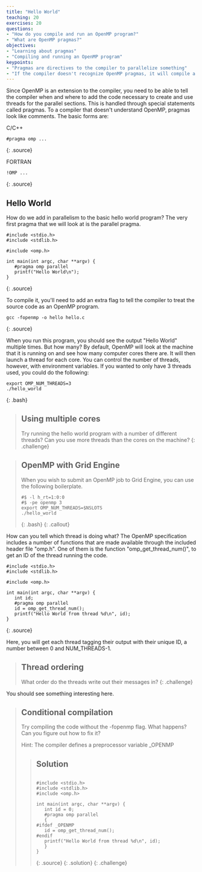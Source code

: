 ```yaml
---
title: "Hello World"
teaching: 20
exercises: 20
questions:
- "How do you compile and run an OpenMP program?"
- "What are OpenMP pragmas?"
objectives:
- "Learning about pragmas"
- "Compiling and running an OpenMP program"
keypoints:
- "Pragmas are directives to the compiler to parallelize something"
- "If the compiler doesn't recognize OpenMP pragmas, it will compile a single-threaded program"
---
```


Since OpenMP is an extension to the compiler, you need to be able to tell the compiler when and where to add the code necessary to create and use threads for the parallel sections. This is handled through special statements called pragmas. To a compiler that doesn't understand OpenMP, pragmas look like comments. The basic forms are:

C/C++
~~~
#pragma omp ...
~~~
{: .source}

FORTRAN
~~~
!OMP ...
~~~
{: .source}

## Hello World

How do we add in parallelism to the basic hello world program? The very first pragma that we will look at is the parallel pragma.

~~~
#include <stdio.h>
#include <stdlib.h>

#include <omp.h>

int main(int argc, char **argv) {
   #pragma omp parallel
   printf("Hello World\n");
}
~~~
{: .source}

To compile it, you'll need to add an extra flag to tell the compiler to treat the source code as an OpenMP program.

~~~
gcc -fopenmp -o hello hello.c
~~~
{: .source}

When you run this program, you should see the output "Hello World" multiple times. But how many? By default, OpenMP will look at the machine that it is running on and see how many computer cores there are. It will then launch a thread for each core. You can control the number of threads, however, with environment variables. If you wanted to only have 3 threads used, you could do the following:

~~~
export OMP_NUM_THREADS=3
./hello_world
~~~
{: .bash}

> ## Using multiple cores
> Try running the hello world program with a number of different threads? Can you use more threads than the cores on the machine?
{: .challenge}

> ## OpenMP with Grid Engine
> When you wish to submit an OpenMP job to Grid Engine, you can use the following boilerplate.
> ~~~
> #$ -l h_rt=1:0:0
> #$ -pe openmp 3
> export OMP_NUM_THREADS=$NSLOTS
> ./hello_world
> ~~~
> {: .bash}
{: .callout}

How can you tell which thread is doing what? The OpenMP specification includes a number of functions that are made available through the included header file "omp.h". One of them is the function "omp_get_thread_num()", to get an ID of the thread running the code.

~~~
#include <stdio.h>
#include <stdlib.h>

#include <omp.h>

int main(int argc, char **argv) {
   int id;
   #pragma omp parallel
   id = omp_get_thread_num();
   printf("Hello World from thread %d\n", id);
}
~~~
{: .source}

Here, you will get each thread tagging their output with their unique ID, a number between 0 and NUM_THREADS-1.

> ## Thread ordering
> What order do the threads write out their messages in?
{: .challenge}

You should see something interesting here.

> ## Conditional compilation
> Try compiling the code without the -fopenmp flag. What happens? Can you figure out how to fix it?
>
> Hint: The compiler defines a preprocessor variable \_OPENMP
> > ## Solution
> > ~~~
> >
> > #include <stdio.h>
> > #include <stdlib.h>
> > #include <omp.h>
> > 
> > int main(int argc, char **argv) {
> >    int id = 0;
> >    #pragma omp parallel
> >    {
> > #ifdef _OPENMP
> >    id = omp_get_thread_num();
> > #endif
> >    printf("Hello World from thread %d\n", id);
> >    }
> > }
> > ~~~
> > {: .source}
> {: .solution}
{: .challenge}
